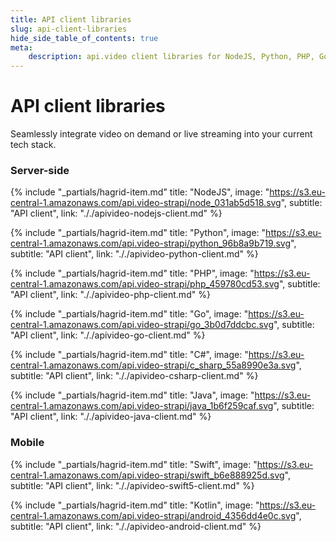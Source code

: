 ```yaml
---
title: API client libraries
slug: api-client-libraries
hide_side_table_of_contents: true
meta: 
    description: api.video client libraries for NodeJS, Python, PHP, Go, C#, Java, iOS Swift, and Android Kotlin.
---
```


API client libraries
==================

Seamlessly integrate video on demand or live streaming into your current tech stack.

### Server-side

<div class="hagrid">

{% include "_partials/hagrid-item.md" title: "NodeJS", image: "https://s3.eu-central-1.amazonaws.com/api.video-strapi/node_031ab5d518.svg", subtitle: "API client",  link: "././apivideo-nodejs-client.md" %}

{% include "_partials/hagrid-item.md" title: "Python", image: "https://s3.eu-central-1.amazonaws.com/api.video-strapi/python_96b8a9b719.svg", subtitle: "API client",  link: "././apivideo-python-client.md" %}

{% include "_partials/hagrid-item.md" title: "PHP", image: "https://s3.eu-central-1.amazonaws.com/api.video-strapi/php_459780cd53.svg", subtitle: "API client",  link: "././apivideo-php-client.md" %}

{% include "_partials/hagrid-item.md" title: "Go", image: "https://s3.eu-central-1.amazonaws.com/api.video-strapi/go_3b0d7ddcbc.svg", subtitle: "API client",  link: "././apivideo-go-client.md" %}

{% include "_partials/hagrid-item.md" title: "C#", image: "https://s3.eu-central-1.amazonaws.com/api.video-strapi/c_sharp_55a8990e3a.svg", subtitle: "API client",  link: "././apivideo-csharp-client.md" %}

{% include "_partials/hagrid-item.md" title: "Java", image: "https://s3.eu-central-1.amazonaws.com/api.video-strapi/java_1b6f259caf.svg", subtitle: "API client",  link: "././apivideo-java-client.md" %}

</div>

### Mobile 

<div class="hagrid">

{% include "_partials/hagrid-item.md" title: "Swift", image: "https://s3.eu-central-1.amazonaws.com/api.video-strapi/swift_b6e888925d.svg", subtitle: "API client",  link: "././apivideo-swift5-client.md" %}

{% include "_partials/hagrid-item.md" title: "Kotlin", image: "https://s3.eu-central-1.amazonaws.com/api.video-strapi/android_4356dd4e0c.svg", subtitle: "API client",  link: "././apivideo-android-client.md" %}

</div>

